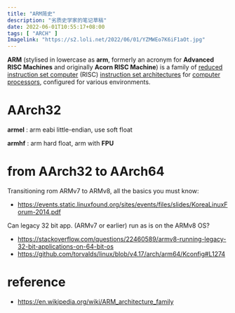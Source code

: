```yaml
---
title: "ARM简史"
description: "劣质史学家的笔记草稿"
date: 2022-06-01T10:55:17+08:00
tags: [ "ARCH" ]
Imagelink: "https://s2.loli.net/2022/06/01/YZMWEo7K6iF1aOt.jpg"
---
```




**ARM** (stylised in lowercase as **arm**, formerly an acronym for **Advanced RISC Machines** and originally **Acorn RISC Machine**) is a family of [reduced instruction set computer](https://en.wikipedia.org/wiki/Reduced_instruction_set_computer) (RISC) [instruction set architectures](https://en.wikipedia.org/wiki/Instruction_set_architecture) for [computer processors](https://en.wikipedia.org/wiki/Central_processing_unit), configured for various environments.



# AArch32

**armel** : arm eabi little-endian, use soft float

**armhf** : arm hard float, arm with **FPU**



# from AArch32 to AArch64

Transitioning rom ARMv7 to ARMv8, all the basics you must know: 

- https://events.static.linuxfound.org/sites/events/files/slides/KoreaLinuxForum-2014.pdf

Can legacy 32 bit app. (ARMv7 or earlier) run as is on the ARMv8 OS?

- https://stackoverflow.com/questions/22460589/armv8-running-legacy-32-bit-applications-on-64-bit-os
- https://github.com/torvalds/linux/blob/v4.17/arch/arm64/Kconfig#L1274



# reference

- https://en.wikipedia.org/wiki/ARM_architecture_family

